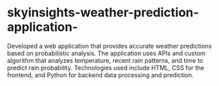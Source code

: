 # skyinsights-weather-prediction-application-
Developed a web application that provides accurate weather predictions based on probabilistic  analysis. The application uses APIs and custom algorithm that analyzes temperature, recent rain patterns, and time to predict rain probability.  Technologies used include HTML, CSS for the frontend, and Python for backend data processing and prediction. 
